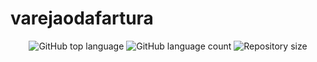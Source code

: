 # varejaodafartura

<p align="center">
  <img alt="GitHub top language" src="https://img.shields.io/github/languages/top/leozinndf/varejaodafartura.svg">

  <img alt="GitHub language count" src="https://img.shields.io/github/languages/count/leozinndf/varejaodafartura.svg">

  <img alt="Repository size" src="https://img.shields.io/github/repo-size/leozinndf/varejaodafartura.svg">
</p>
